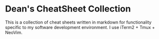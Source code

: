 # Dean's CheatSheet Collection

This is a collection of cheat sheets written in markdown for functionality specific to my software
development environment. I use iTerm2 + Tmux + NeoVim.
